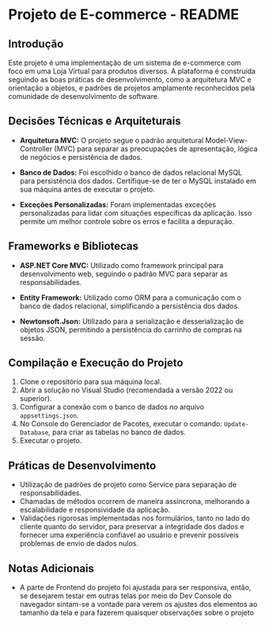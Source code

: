 # Projeto de E-commerce - README

## Introdução

Este projeto é uma implementação de um sistema de e-commerce com foco em uma Loja Virtual para produtos diversos. A plataforma é construída seguindo as boas práticas de desenvolvimento, como a arquitetura MVC e orientação a objetos, e padrões de projetos amplamente reconhecidos pela comunidade de desenvolvimento de software.

## Decisões Técnicas e Arquiteturais

- **Arquitetura MVC:** O projeto segue o padrão arquitetural Model-View-Controller (MVC) para separar as preocupações de apresentação, lógica de negócios e persistência de dados.

- **Banco de Dados:** Foi escolhido o banco de dados relacional MySQL para persistência dos dados. Certifique-se de ter o MySQL instalado em sua máquina antes de executar o projeto.

- **Exceções Personalizadas:** Foram implementadas exceções personalizadas para lidar com situações específicas da aplicação. Isso permite um melhor controle sobre os erros e facilita a depuração.

## Frameworks e Bibliotecas

- **ASP.NET Core MVC:** Utilizado como framework principal para desenvolvimento web, seguindo o padrão MVC para separar as responsabilidades.

- **Entity Framework:** Utilizado como ORM para a comunicação com o banco de dados relacional, simplificando a persistência dos dados.

- **Newtonsoft.Json:** Utilizado para a serialização e desserialização de objetos JSON, permitindo a persistência do carrinho de compras na sessão.

## Compilação e Execução do Projeto

1. Clone o repositório para sua máquina local.
2. Abrir a solução no Visual Studio (recomendada a versão 2022 ou superior).
3. Configurar a conexão com o banco de dados no arquivo `appsettings.json`.
4. No Console do Gerenciador de Pacotes, executar o comando: `Update-Database`, para criar as tabelas no banco de dados.
5. Executar o projeto.

## Práticas de Desenvolvimento

- Utilização de padrões de projeto como Service para separação de responsabilidades.
- Chamadas de métodos ocorrem de maneira assíncrona, melhorando a escalabilidade e responsividade da aplicação.
- Validações rigorosas implementadas nos formulários, tanto no lado do cliente quanto do servidor, para preservar a integridade dos dados e fornecer uma experiência confiável ao usuário e prevenir possíveis problemas de envio de dados nulos.

## Notas Adicionais

- A parte de Frontend do projeto foi ajustada para ser responsiva, então, se desejarem testar em outras telas por meio do Dev Console do navegador sintam-se a vontade para verem os ajustes dos elementos ao tamanho da tela e para fazerem quaisquer observações sobre o projeto

